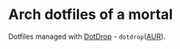 # Arch dotfiles of a mortal
Dotfiles managed with [DotDrop](https://github.com/deadc0de6/dotdrop) - `dotdrop`([AUR](https://aur.archlinux.org/packages/dotdrop/)).
